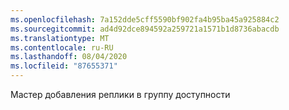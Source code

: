 ```yaml
---
ms.openlocfilehash: 7a152dde5cff5590bf902fa4b95ba45a925884c2
ms.sourcegitcommit: ad4d92dce894592a259721a1571b1d8736abacdb
ms.translationtype: MT
ms.contentlocale: ru-RU
ms.lasthandoff: 08/04/2020
ms.locfileid: "87655371"
---
```

Мастер добавления реплики в группу доступности

